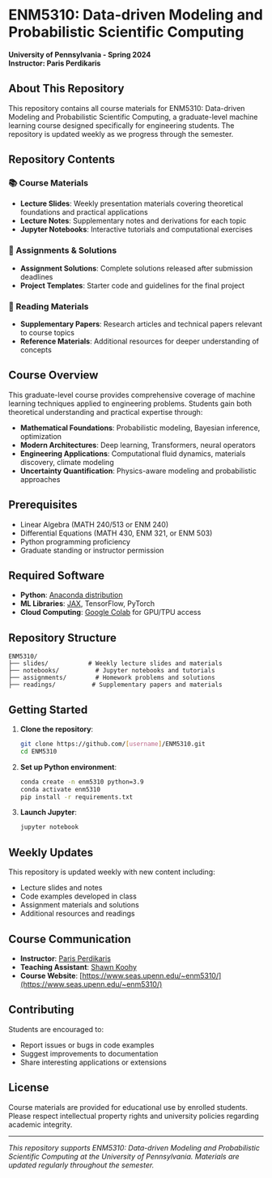 # ENM5310: Data-driven Modeling and Probabilistic Scientific Computing
**University of Pennsylvania - Spring 2024**  
**Instructor: Paris Perdikaris**

## About This Repository

This repository contains all course materials for ENM5310: Data-driven Modeling and Probabilistic Scientific Computing, a graduate-level machine learning course designed specifically for engineering students. The repository is updated weekly as we progress through the semester.

## Repository Contents

### 📚 Course Materials
- **Lecture Slides**: Weekly presentation materials covering theoretical foundations and practical applications
- **Lecture Notes**: Supplementary notes and derivations for each topic
- **Jupyter Notebooks**: Interactive tutorials and computational exercises

### 📝 Assignments & Solutions
- **Assignment Solutions**: Complete solutions released after submission deadlines
- **Project Templates**: Starter code and guidelines for the final project

### 📖 Reading Materials
- **Supplementary Papers**: Research articles and technical papers relevant to course topics
- **Reference Materials**: Additional resources for deeper understanding of concepts


## Course Overview

This graduate-level course provides comprehensive coverage of machine learning techniques applied to engineering problems. Students gain both theoretical understanding and practical expertise through:

- **Mathematical Foundations**: Probabilistic modeling, Bayesian inference, optimization
- **Modern Architectures**: Deep learning, Transformers, neural operators
- **Engineering Applications**: Computational fluid dynamics, materials discovery, climate modeling
- **Uncertainty Quantification**: Physics-aware modeling and probabilistic approaches

## Prerequisites

- Linear Algebra (MATH 240/513 or ENM 240)
- Differential Equations (MATH 430, ENM 321, or ENM 503)
- Python programming proficiency
- Graduate standing or instructor permission

## Required Software

- **Python**: [Anaconda distribution](https://anaconda.org/anaconda/python)
- **ML Libraries**: [JAX](https://github.com/jax-ml/jax), TensorFlow, PyTorch
- **Cloud Computing**: [Google Colab](https://colab.research.google.com) for GPU/TPU access

## Repository Structure

```
ENM5310/
├── slides/           # Weekly lecture slides and materials
├── notebooks/          # Jupyter notebooks and tutorials
├── assignments/        # Homework problems and solutions
├── readings/          # Supplementary papers and materials
```

## Getting Started

1. **Clone the repository**:
   ```bash
   git clone https://github.com/[username]/ENM5310.git
   cd ENM5310
   ```

2. **Set up Python environment**:
   ```bash
   conda create -n enm5310 python=3.9
   conda activate enm5310
   pip install -r requirements.txt
   ```

3. **Launch Jupyter**:
   ```bash
   jupyter notebook
   ```

## Weekly Updates

This repository is updated weekly with new content including:
- Lecture slides and notes
- Code examples developed in class
- Assignment materials and solutions
- Additional resources and readings

## Course Communication

- **Instructor**: [Paris Perdikaris](https://www.seas.upenn.edu/directory/profile.php?ID=237)
- **Teaching Assistant**: [Shawn Koohy](mailto:skoohy@seas.upenn.edu)
- **Course Website**: [https://www.seas.upenn.edu/~enm5310/](https://www.seas.upenn.edu/~enm5310/)

## Contributing

Students are encouraged to:
- Report issues or bugs in code examples
- Suggest improvements to documentation
- Share interesting applications or extensions

## License

Course materials are provided for educational use by enrolled students. Please respect intellectual property rights and university policies regarding academic integrity.

---

*This repository supports ENM5310: Data-driven Modeling and Probabilistic Scientific Computing at the University of Pennsylvania. Materials are updated regularly throughout the semester.*
